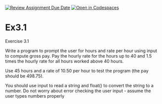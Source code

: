[![Review Assignment Due Date](https://classroom.github.com/assets/deadline-readme-button-22041afd0340ce965d47ae6ef1cefeee28c7c493a6346c4f15d667ab976d596c.svg)](https://classroom.github.com/a/_qK0CuRO)
[![Open in Codespaces](https://classroom.github.com/assets/launch-codespace-2972f46106e565e64193e422d61a12cf1da4916b45550586e14ef0a7c637dd04.svg)](https://classroom.github.com/open-in-codespaces?assignment_repo_id=15724403)
# Ex3.1
Exercise 3.1 

Write a program to prompt the user for hours and rate per hour using input to compute gross pay. Pay the hourly rate for the hours up to 40 and 1.5 times the hourly rate for all hours worked above 40 hours.      

Use 45 hours and a rate of 10.50 per hour to test the program (the pay should be 498.75).     



You should use input to read a string and float() to convert the string to a number. Do not worry about error checking the user input - assume the user types numbers properly
